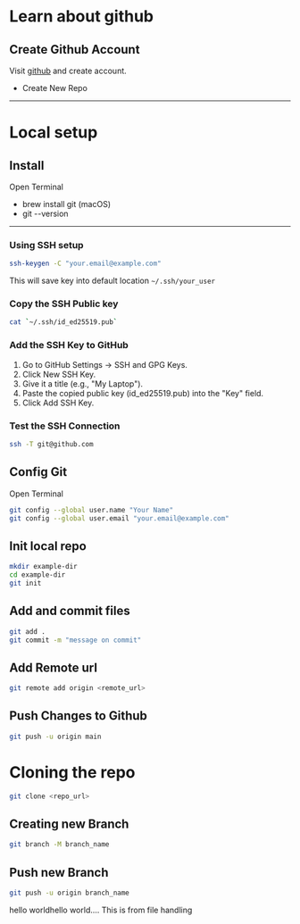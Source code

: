 # Learn about github
## Create Github Account
Visit [github](https://github.com) and create account.
- Create New Repo
---
# Local setup
## Install
Open Terminal
- brew install git (macOS)
- git --version
---
### Using SSH setup
```bash
ssh-keygen -C "your.email@example.com"
```
This will save key into default location `~/.ssh/your_user`

### Copy the SSH Public key
```bash
cat `~/.ssh/id_ed25519.pub`
```

### Add the SSH Key to GitHub
1. Go to GitHub Settings → SSH and GPG Keys.
2. Click New SSH Key.
3. Give it a title (e.g., "My Laptop").
4. Paste the copied public key (id_ed25519.pub) into the "Key" field.
5. Click Add SSH Key.

### Test the SSH Connection
```bash
ssh -T git@github.com
```




## Config Git
Open Terminal
```bash
git config --global user.name "Your Name"
git config --global user.email "your.email@example.com"
```
## Init local repo
```bash
mkdir example-dir
cd example-dir
git init
```
## Add and commit files
```bash
git add .
git commit -m "message on commit"
```

## Add Remote url
```bash
git remote add origin <remote_url>
```
## Push Changes to Github
```bash
git push -u origin main 
```

# Cloning the repo
```bash
git clone <repo_url>
```

## Creating new Branch 
```bash
git branch -M branch_name
```
## Push new Branch
```bash
git push -u origin branch_name
```





hello worldhello world....
 This is from file handling